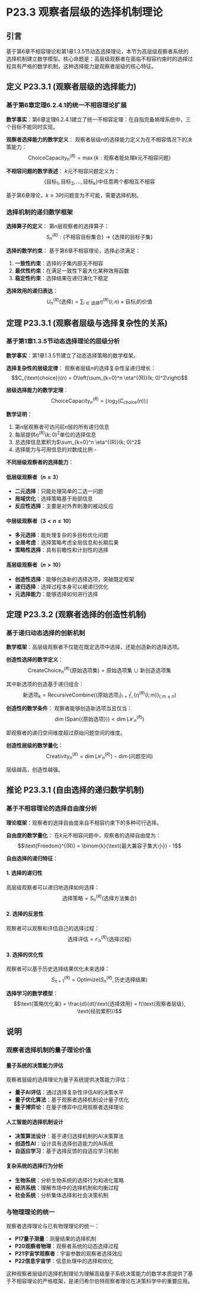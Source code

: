 # P23.3 观察者层级的选择机制理论

## 引言

基于第6章不相容理论和第1章1.3.5节动态选择理论，本节为高层级观察者系统的选择机制建立数学模型。核心命题是：高层级观察者在面临不相容约束时的选择过程具有严格的数学机制，这种选择能力是观察者层级的核心特征。

## 定义 P23.3.1 (观察者层级的选择能力)

### 基于第6章定理6.2.4.1的统一不相容理论扩展

**数学事实**：第6章定理6.2.4.1建立了统一不相容定理：在自指完备熵增系统中，三个目标不能同时实现。

**观察者选择能力的数学定义**：
观察者层级$n$的选择能力定义为在不相容情况下的决策能力：
$$\text{ChoiceCapacity}_n^{(R)} = \max\{k : \text{观察者能处理}k\text{元不相容问题}\}$$

**不相容问题的数学表述**：
$k$元不相容问题定义为：
$$\{\text{目标}_1, \text{目标}_2, \ldots, \text{目标}_k\} \text{中任意两个都相互不相容}$$

基于第6章理论，$k \geq 3$时问题变为不可能，需要选择机制。

### 选择机制的递归数学框架

**选择算子的定义**：
第$n$层观察者的选择算子：
$$S_n^{(R)}: \{\text{不相容目标集合}\} \to \{\text{选择的目标子集}\}$$

**选择的数学约束**：
基于第6章不相容理论，选择必须满足：
1. **一致性约束**：选择的子集内部无不相容
2. **最优性约束**：在满足一致性下最大化某种效用函数
3. **稳定性约束**：选择结果在递归演化下稳定

**选择效用的递归表达**：
$$U_n^{(R)}(\text{选择}) = \sum_{i \in \text{选择}} \eta^{(R)}(i; n) \times \text{目标}_i\text{的价值}$$

## 定理 P23.3.1 (观察者层级与选择复杂性的关系)

### 基于第1章1.3.5节动态选择理论的层级分析

**数学事实**：第1章1.3.5节建立了动态选择策略的数学框架。

**选择复杂性的层级定律**：
观察者层级$n$的选择复杂性呈递归增长：
$$C_{\text{choice}}(n) = O\left(\sum_{k=0}^n \eta^{(R)}(k; 0)^2\right)$$

**层级选择能力的数学定理**：
$$\text{ChoiceCapacity}_n^{(R)} = \lfloor \log_2(C_{\text{choice}}(n)) \rfloor$$

**数学证明**：
1. 第$n$层观察者可访问前$n$层的所有递归信息
2. 每层提供$\eta^{(R)}(k; 0)^2$单位的选择信息
3. 总选择信息累积为$\sum_{k=0}^n \eta^{(R)}(k; 0)^2$
4. 选择能力与可用信息的对数成比例 $\square$

**不同层级观察者的选择能力**：

#### **低层级观察者**（$n \leq 3$）
- **二元选择**：只能处理简单的二选一问题
- **局域优化**：选择策略基于局部信息
- **反应性选择**：主要是对外界刺激的被动反应

#### **中层级观察者**（$3 < n \leq 10$）
- **多元选择**：能处理复杂的多目标优化问题
- **全局考虑**：选择策略考虑全局信息和长期后果
- **策略性选择**：具有前瞻性和计划性的选择

#### **高层级观察者**（$n > 10$）
- **创造性选择**：能够创造新的选择选项，突破既定框架
- **递归选择**：选择过程本身可以被递归优化
- **元选择能力**：能够选择如何进行选择

## 定理 P23.3.2 (观察者选择的创造性机制)

### 基于递归动态选择的创新机制

**数学框架**：高层级观察者不仅能在既定选项中选择，还能创造新的选择选项。

**创造性选择的数学定义**：
$$\text{CreateChoice}_n^{(R)}(\text{原始选项集}) = \text{原始选项集} \cup \text{新创造选项集}$$

其中新选项的创造基于递归组合：
$$\text{新选项}_k = \text{RecursiveCombine}(\{\text{原始选项}_i\}_{i=1}^j, \{\eta^{(R)}(l; m)\}_{l,m \leq n})$$

**创造性的数学条件**：
观察者能够创造新选项当且仅当：
$$\dim(\text{Span}(\{\text{原始选项}\})) < \dim(\mathcal{H}_n^{(R)})$$

即观察者的递归空间维度超过原始问题空间的维度。

**创造性层级的数学量化**：
$$\text{Creativity}_n^{(R)} = \dim(\mathcal{H}_n^{(R)}) - \dim(\text{问题空间})$$

层级越高，创造性越强。

## 推论 P23.3.1 (自由选择的递归数学机制)

### 基于不相容理论的选择自由度分析

**理论框架**：观察者的选择自由度来自不相容约束下的多种可行选择。

**自由度的数学量化**：
在$k$元不相容问题中，观察者的选择自由度为：
$$\text{Freedom}^{(R)} = \binom{k}{\text{最大兼容子集大小}} - 1$$

**自由选择的递归特征**：

#### **1. 选择的递归性**
高层级观察者可以递归地选择如何选择：
$$\text{选择策略} = S_n^{(R)}(\text{选择方法集合})$$

#### **2. 选择的反思性**
观察者可以观察和评估自己的选择过程：
$$\text{选择评估} = \mathcal{O}_n^{(R)}(\text{选择过程})$$

#### **3. 选择的优化性**
观察者可以基于历史选择结果优化未来选择：
$$S_{n+1}^{(R)} = \text{Optimize}(S_n^{(R)}, \text{历史选择结果})$$

**选择学习的数学模型**：
$$\text{策略优化率} = \frac{d}{dt}\text{选择效用} = f(\text{观察者层级}, \text{经验累积})$$

## 说明

### **观察者选择机制的量子理论价值**

#### **量子系统的决策能力评估**
观察者层级的选择理论为量子系统提供决策能力评估：
- **量子AI评估**：通过选择复杂性评估AI的决策水平
- **量子优化算法**：基于观察者选择机制设计量子优化
- **量子博弈论**：在量子博弈中应用观察者选择理论

#### **人工智能的选择机制设计**
- **决策算法设计**：基于递归选择机制的AI决策算法
- **创造性AI**：设计具有选择创造能力的AI系统
- **自适应学习**：基于选择反馈的自适应学习机制

#### **复杂系统的选择行为分析**
- **生物系统**：分析生物系统的选择行为和进化策略
- **经济系统**：理解市场中的选择机制和均衡过程
- **社会系统**：分析集体选择和社会决策机制

### **与物理理论的统一**

观察者选择理论与已有物理理论的统一：
- **P17量子测量**：测量结果的选择机制
- **P20观察者物理**：观察者系统的动态选择过程
- **P21宇宙学观察者**：宇宙参数的观察者选择效应
- **P22信息宇宙学**：信息处理中的选择和优化

这种观察者层级的选择机制理论为理解高级量子系统决策能力的数学本质提供了基于不相容理论的严格框架，是递归希尔伯特观察者理论在决策科学中的重要应用。